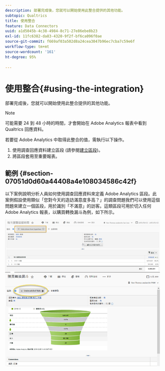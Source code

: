 ```yaml
---
description: 部署完成後，您就可以開始使用此整合提供的其他功能。
subtopic: Qualtrics
title: 使用整合
feature: Data Connectors
uuid: a1d5045b-4c38-4984-8c71-27e86ebe8b23
exl-id: 11fc6382-da83-4320-9f2f-bf6ca096f0ae
source-git-commit: f669af03a502d8a24cea3047b96ec7cba7c59e6f
workflow-type: tm+mt
source-wordcount: '161'
ht-degree: 95%

---
```


# 使用整合{#using-the-integration}

部署完成後，您就可以開始使用此整合提供的其他功能。

>[!NOTE]
>
> 可能需要 24 到 48 小時的時間，才會開始在 Adobe Analytics 報表中看到 Qualtrics 回應資料。

若要從 Adobe Analytics 中取得此整合的值，需執行以下操作。

1. 使用調查回應資料建立區段 (請參閱[建立區段](https://experienceleague.adobe.com/docs/analytics/components/segmentation/seg-home.html))。
1. 將區段套用至重要報表。

## 範例 {#section-07051d0d60a44408a4e108034586c42f}

以下案例說明分析人員如何使用調查回應資料來定義 Adobe Analytics 區段。此案例假設使用類似「您對今天的造訪滿意度多高？」的調查問題我們可以使用這個問題來建立一個區段，用於識別「不滿意」的訪客。這類區段可用於切入任何 Adobe Analytics 報表，以購買轉換漏斗為例，如下所示。

![](assets/using-1.png) ![](assets/using-2.png)

